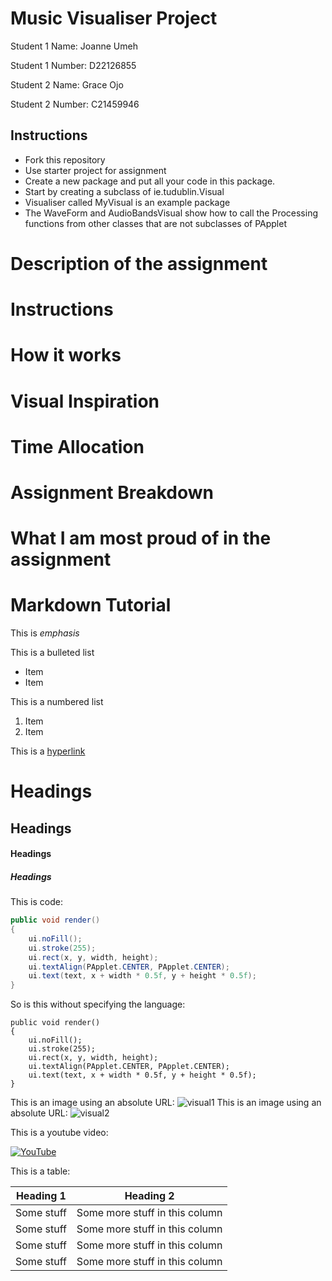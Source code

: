 # Music Visualiser Project

Student 1 Name: Joanne Umeh

Student 1 Number: D22126855

Student 2 Name: Grace Ojo

Student 2 Number: C21459946

## Instructions

- Fork this repository
- Use starter project for assignment
- Create a new package and put all your code in this package.
- Start by creating a subclass of ie.tudublin.Visual
- Visualiser called MyVisual is an example package
- The WaveForm and AudioBandsVisual show how to call the Processing functions from other classes that are not subclasses of PApplet

# Description of the assignment

# Instructions

# How it works

# Visual Inspiration 

# Time Allocation

# Assignment Breakdown

# What I am most proud of in the assignment


# Markdown Tutorial

This is *emphasis*

This is a bulleted list

- Item
- Item

This is a numbered list

1. Item
1. Item

This is a [hyperlink](http://bryanduggan.org)

# Headings
## Headings
#### Headings
##### Headings

This is code:

```Java
public void render()
{
	ui.noFill();
	ui.stroke(255);
	ui.rect(x, y, width, height);
	ui.textAlign(PApplet.CENTER, PApplet.CENTER);
	ui.text(text, x + width * 0.5f, y + height * 0.5f);
}
```

So is this without specifying the language:

```
public void render()
{
	ui.noFill();
	ui.stroke(255);
	ui.rect(x, y, width, height);
	ui.textAlign(PApplet.CENTER, PApplet.CENTER);
	ui.text(text, x + width * 0.5f, y + height * 0.5f);
}
```





This is an image using an absolute URL:
![visual1](https://github.com/Aces002/Visualassignment/assets/77772130/2b6d0359-2f0d-49bd-8363-53428cfd92a9)
This is an image using an absolute URL:
![visual2](https://github.com/Aces002/Visualassignment/assets/77772130/8cd23b4e-de16-42a6-85e7-041350812ceb)

This is a youtube video:

[![YouTube](http://img.youtube.com/vi/J2kHSSFA4NU/0.jpg)](https://www.youtube.com/watch?v=J2kHSSFA4NU)

This is a table:

| Heading 1 | Heading 2 |
|-----------|-----------|
|Some stuff | Some more stuff in this column |
|Some stuff | Some more stuff in this column |
|Some stuff | Some more stuff in this column |
|Some stuff | Some more stuff in this column |

